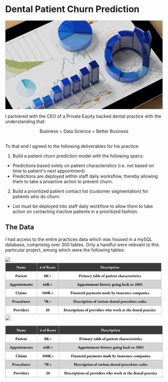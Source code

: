 # Dental Patient Churn Prediction    

<p align="center">
  <img align="center" src="/images/dental.png" width="600" title="Predictive Analytics">
</p>  

I partnered with the CEO of a Private Equity backed dental practice with the understanding that:  
  <p align='center'>
  Business  +  Data Science  =  Better Business
  </p>
  <br>
  To that end I agreed to the following deliverables for his practice:  
  
  1. Build a patient churn prediction model with the following specs:  
  - Predictions based solely on patient characteristics (i.e. not based on time to patient's next appointment)  
  - Predictions are deployed within staff daily worksflow, thereby allowing them to take a proactive action to prevent churn. 
    
  2. Build a prioritized patient contact list (customer segmentation) for patients who do churn:   
  - List must be deployed into staff daily workflow to allow them to take action on contacting inactive patients in a prioritized fashion.  
  
## The Data
I had access to the entire practices data which was housed in a mySQL database, comprising over 300 tables.  Only a handful were relevant to this particular project, 
among which were the following tables:   

<p float="left">
  <img src="/img1.png" width="100" />
  <img src="/images/datatable.png" width="500" /> 
  <img src="/img3.png" width="100" />
</p>
<p align="center">
  <img align="center" src="/images/datatable.png" width="600" title="Data Table">
</p> 


